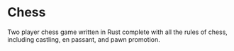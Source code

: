 # Chess
Two player chess game written in Rust complete with all the rules of chess, including castling, en passant, and pawn promotion.
